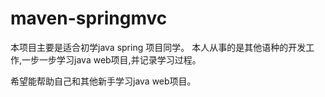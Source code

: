 # maven-springmvc

本项目主要是适合初学java spring 项目同学。
本人从事的是其他语种的开发工作,一步一步学习java web项目,并记录学习过程。

希望能帮助自己和其他新手学习java web项目。
